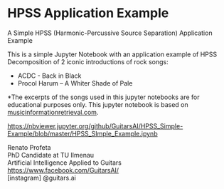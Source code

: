 # HPSS Application Example
A Simple HPSS (Harmonic-Percussive Source Separation) Application Example

This is a simple Jupyter Notebook with an application example of HPSS Decomposition of 2 iconic introductions of rock songs:
- ACDC - Back in Black
- Procol Harum – A Whiter Shade of Pale

*The excerpts of the songs used in this jupyter notebooks are for educational purposes only. 
This jupyter notebook is based on [musicinformationretrieval.com](https://musicinformationretrieval.com/index.html).

https://nbviewer.jupyter.org/github/GuitarsAI/HPSS_Simple-Example/blob/master/HPSS_SImple_Example.ipynb

Renato Profeta<br>
PhD Candidate at TU Ilmenau<br>
Artificial Intelligence Applied to Guitars<br>
https://www.facebook.com/GuitarsAI/<br>
[instagram] @guitars.ai
